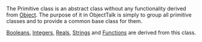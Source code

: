 The Primitive class is an abstract class without any functionality derived
from [Object](Object.md). The purpose of it in ObjectTalk is simply to
group all primitive classes and to provide a common base class for them.

[Booleans](Boolean.md), [Integers](Integer.md), [Reals](Real.md),
[Strings](String.md) and [Functions](Function.md) are derived from this
class.
